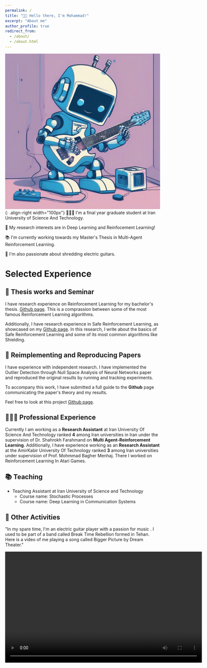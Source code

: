 ```yaml
---
permalink: /
title: "👋🏼 Hello there, I'm Mohammad!"
excerpt: "About me"
author_profile: true
redirect_from: 
  - /about/
  - /about.html
---
```




![:)](/images/output.png/){: .align-right width="100px"}
👨🏻‍💻 I'm a final year graduate student at Iran University of Science And Technology.

🔬 My research interests are in Deep Learning and Reinfocement Learning!

📚 I'm currently working towards my Master's Thesis in  Multi-Agent Reinforcement Learning.

🎸 I'm also passionate about shredding electric guitars.

# Selected Experience

## 🤖 Thesis works and Seminar
I have research experience on Reinforcement Learning for my bachelor's thesis. [Github page](https://github.com/MohammadAmini1998/B.S.C-Thesis). This is a comprassion between some of the most famous Reinforcement Learning algorithms.

Additionally, I have research experience in Safe Reinforcement Learning, as showcased on my [Github page](https). In this research, I write about the basics of Safe Reinforcement Learning and some of its most common algorithms like Shielding.
## 📜 Reimplementing and Reproducing Papers
I have experience with independent research. I have implemented the Outlier Detection through Null Space Analysis of Neural Networks paper and reproduced the original results by running and tracking experiments.

To accompany this work, I have submitted a full guide to the **Github** page communicating the paper's theory and my results.

Feel free to look at this project [Github page](https://github.com/MohammadAmini1998/Advanced-Data-Mining-Project).

## 👨🏻‍🔬 Professional Experience
Currently I am working as a **Research Assistant** at  Iran University Of Science And Technology ranked **4** among Iran universities in Iran under the supervision of Dr. Shahrokh Farahmand on **Multi Agent-Reinforcement Learning**.
Additionally, I have experience working as an **Research Assistant** at the AmirKabir University Of Technology ranked **3** among Iran universities under supervision of Prof. Mohmmad Bagher Menhaj. There I worked on Reinforcement Learning In Atari Games.


## 📚 Teaching
* Teaching Assistant at Iran University of Science and Technology
  * Course name: Stochastic Processes
  * Course name: Deep Learning in Communication Systems


## 🎸 Other Activities
"In my spare time, I'm an electric guitar player with a passion for music . I used to be part of a band called Break Time Rebellion formed in Tehan. Here is a video of me playing a song called Bigger Picture by Dream Theater."
<div class="video-container">
        <video width="640" height="360" controls>
            <source src="files/IMG_1006.MOV" type="video/mp4">
            
        </video>
    </div>












